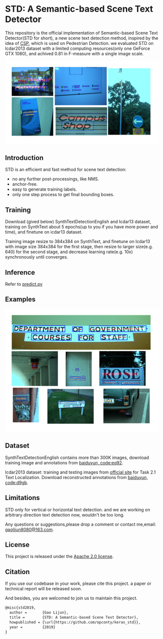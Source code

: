 # STD: A Semantic-based Scene Text Detector

This repository is the official implementation of Semantic-based Scene Text Detector(STD for short), a new scene text detection method, inspired by the idea of [CSP](https://arxiv.org/abs/1904.02948), which is used on Pedestrian Detection. we evaluated STD on Icdar2013 dataset with a limited computing resources(only one GeForce GTX 1080), and achived 0.81 in F-measure with a single image scale.

![demo](./examples/paper_samples.png)

## Introduction

STD is an efficient and fast method for scene text detection:

- no any further post-processings, like NMS.
- anchor-free.
- easy to generate training labels.
- only one step process to get final bounding boxes.

## Training

Download (gived below) SynthTextDetectionEnglish and Icdar13 dataset, training on SynthText about 5 epochs(up to you if you have more power and time), and finetune on icdar13 dataset.

Training image resize to 384x384 on SynthText, and finetune on Icdar13 with image size 384x384 for the first stage, then resize to larger size(e.g. 640) for the second stage, and decrease learning rate(e.g. 10x) synchronously until converges.

## Inference

Refer to [predict.py](./predict.py)

## Examples

![icdar13](./examples/what_a_mess.png)

## Dataset

SynthTextDetectionEnglish contains more than 300K images, download training image and annotations from [baiduyun, code:eq92](https://pan.baidu.com/s/1DT-vRyXtRXArc7Xj5XrYJA).

Icdar2013 dataset: training and testing images from [official site](https://rrc.cvc.uab.es/?ch=2&com=downloads) for Task 2.1 Text Localization. Download reconstructed annotations from [baiduyun, code:d9gb](https://pan.baidu.com/s/1deB5AoE3cqXoupr1FE51Ng).

## Limitations

STD only for vertical or horizontal text detection. and we are working on arbitrary direction text detection now, wouldn't be too long.

Any questions or suggestions,please drop a comment or contact me,email: gaolijun8080@163.com.

## License

This project is released under the [Apache 2.0 license](https://www.apache.org/licenses/LICENSE-2.0).

## Citation

If you use our codebase in your work, please cite this project.
a paper or technical report will be released soon.

And besides, you are welcomed to join us to maintain this project.

```
@misc{std2019,
  author =       {Gao Lijun},
  title =        {STD: A Semantic-based Scene Text Detector},
  howpublished = {\url{https://github.com/opconty/keras_std}},
  year =         {2019}
}
```

